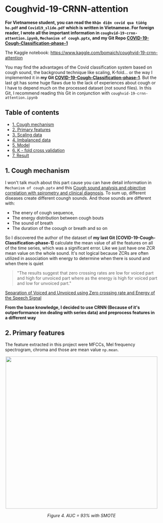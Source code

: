 # Coughvid-19-CRNN-attention
**For Vietnamese student, you can read the `Nhận diện covid qua tiếng ho.pdf` and `Covid19_slide.pdf` which is written in Vietnamese. For foreign reader, I wrote all the important information in `coughvid-19-crnn-attention.ipynb`, `Mechanism of cough.pptx`, and my Git Repo [COVID-19-Cough-Classification-phase-1](https://github.com/mrzaizai2k/COVID-19-Cough-Classification-phase-1-#covid-19-cough-classification-phase-1)**

The Kaggle notebook: https://www.kaggle.com/bomaich/coughvid-19-crnn-attention

You may find the advantages of the Covid classification system based on cough sound, the background technique like scaling, K-fold... or the way I implemented it in **my Git  [COVID-19-Cough-Classification-phase-1](https://github.com/mrzaizai2k/COVID-19-Cough-Classification-phase-1-#covid-19-cough-classification-phase-1)**. But the last git has some huge flaws due to the lack of experiences about cough or I have to depend much on the processed dataset (not sound files). In this Git, I recommend reading this Git in conjunction with `coughvid-19-crnn-attention.ipynb`  


## Table of contents
* [1. Cough mechanism](#1-Cough-mechanism)
* [2. Primary features](#2-Primary-features)
* [3. Scaling data](#3-Scaling-data)
* [4. Imbalanced data](#4-Imbalanced-data)
* [5. Model](#5-Model)
* [6. K - fold cross validation](#6-K-fold-cross-validation)
* [7. Result](#7-Result)

## 1. Cough mechanism
I won't talk much about this part cause you can have detail information in `Mechanism of cough.pptx` and this [Cough sound analysis and objective correlation with spirometry and clinical diagnosis](https://www.researchgate.net/publication/340025267_Cough_sound_analysis_and_objective_correlation_with_spirometry_and_clinical_diagnosis). To sum up, different diseases create different coungh sounds. And those sounds are different with:
* The enery of cough sequence, 
* The energy distribution between cough bouts 
* The sound of breath
* The duration of the coough or breath 
and so on 

So I discovered the author of the dataset of **my last Git [COVID-19-Cough-Classification-phase-1]** calculate the mean value of all the features on all of the time series, which was a significant error. Like we just have one ZCR mean value on the whole sound. It's not logical because ZCRs are often utilized in association with energy to determine when there is sound and when there is quiet 
>"The results suggest that zero crossing rates are low for voiced part and high for unvoiced part where as the energy is high for voiced part and low for unvoiced part."

[Separation of Voiced and Unvoiced using Zero crossing rate and Energy of the Speech Signal](https://www.researchgate.net/publication/259828967_Separation_of_Voiced_and_Unvoiced_Speech_Signals_using_Energy_and_Zero_Crossing_Rate)

**From the base knowledge, I decided to use CRNN (Because of it's outperformance inn dealing with series data) and preprocess features in a different way**

## 2. Primary features
The feature extracted in this project were MFCCs, Mel frequency spectrogram, chroma and those are mean value `np.mean`. 

<p align="center"><img src="result/oversamp_AUC.PNG" width="500"></p>
<p align="center"><i>Figure 4. AUC = 93% with SMOTE </i></p>
